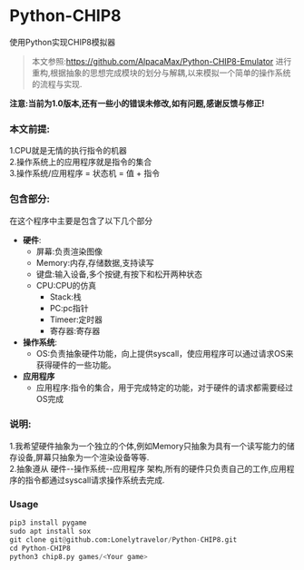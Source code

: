 # Python-CHIP8
使用Python实现CHIP8模拟器

> 本文参照:https://github.com/AlpacaMax/Python-CHIP8-Emulator 进行重构,根据抽象的思想完成模块的划分与解耦,以来模拟一个简单的操作系统的流程与实现.

**注意:当前为1.0版本,还有一些小的错误未修改,如有问题,感谢反馈与修正!**

### 本文前提:
1.CPU就是无情的执行指令的机器  
2.操作系统上的应用程序就是指令的集合  
3.操作系统/应用程序 = 状态机 = 值 + 指令  

### 包含部分:
在这个程序中主要是包含了以下几个部分  
- **硬件**:  
  - 屏幕:负责渲染图像  
  - Memory:内存,存储数据,支持读写  
  - 键盘:输入设备,多个按键,有按下和松开两种状态  
  - CPU:CPU的仿真  
    - Stack:栈  
    - PC:pc指针  
    - Timeer:定时器  
    - 寄存器:寄存器  
- **操作系统**:  
  - OS:负责抽象硬件功能，向上提供syscall，使应用程序可以通过请求OS来获得硬件的一些功能。   
- **应用程序**  
  - 应用程序:指令的集合，用于完成特定的功能，对于硬件的请求都需要经过OS完成    
### 说明:  
1.我希望硬件抽象为一个独立的个体,例如Memory只抽象为具有一个读写能力的储存设备,屏幕只抽象为一个渲染设备等等.  
2.抽象遵从 硬件--操作系统--应用程序 架构,所有的硬件只负责自己的工作,应用程序的指令都通过syscall请求操作系统去完成.  

### Usage
```python
pip3 install pygame
sudo apt install sox
git clone git@github.com:Lonelytravelor/Python-CHIP8.git
cd Python-CHIP8
python3 chip8.py games/<Your game>
```
